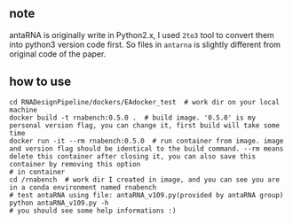 ## note
antaRNA is originally write in Python2.x, I used `2to3` tool to convert them into python3 version code first. So files in `antarna` is slightly different from original code of the paper.

## how to use
```shell
cd RNADesignPipeline/dockers/EAdocker_test  # work dir on your local machine
docker build -t rnabench:0.5.0 .  # build image. '0.5.0' is my personal version flag, you can change it, first build will take some time
docker run -it --rm rnabench:0.5.0  # run container from image. image and version flag should be identical to the build command. --rm means delete this container after closing it, you can also save this container by removing this option
# in container
cd /rnabench  # work dir I created in image, and you can see you are in a conda environment named rnabench
# test antaRNA using file: antaRNA_v109.py(provided by antaRNA group)
python antaRNA_v109.py -h
# you should see some help informations :)
```



